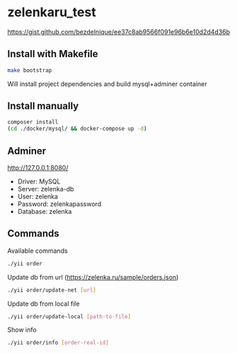# zelenkaru_test

https://gist.github.com/bezdelnique/ee37c8ab9566f091e96b6e10d2d4d36b

## Install with Makefile
 ```sh
make bootstrap
```
Will install project dependencies and build mysql+adminer container

## Install manually
 ```sh
composer install
(cd ./docker/mysql/ && docker-compose up -d)
```

## Adminer
http://127.0.0.1:8080/
 - Driver: MySQL
 - Server: zelenka-db
 - User: zelenka
 - Password: zelenkapassword
 - Database: zelenka


## Commands
Available commands
```sh
./yii order
```

Update db from url (https://zelenka.ru/sample/orders.json)
```sh
./yii order/update-net [url]
```

Update db from local file
```sh
./yii order/update-local [path-to-file]
```

Show info
```sh
./yii order/info [order-real-id]
```
